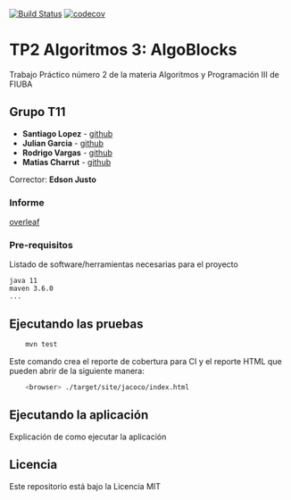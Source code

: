 [![Build Status](https://circleci.com/gh/mati1297/tp2_algoblocks.svg?style=svg)](https://circleci.com/gh/mati1297/tp2_algoblocks.svg?style=svg) [![codecov](https://codecov.io/gh/mati1297/tp2_algoblocks/branch/master/graph/badge.svg)](https://codecov.io/gh/mati1297/tp2_algoblocks)



# TP2 Algoritmos 3: AlgoBlocks

Trabajo Práctico número 2 de la materia Algoritmos y Programación III de FIUBA

## Grupo T11

* **Santiago Lopez** - [github](https://github.com/Santoi)
* **Julian Garcia** - [github](https://github.com/juligarcia)
* **Rodrigo Vargas** - [github](https://github.com/Scuero)
* **Matias Charrut** - [github](https://github.com/mati1297)

Corrector: **Edson Justo**

### Informe
[overleaf](https://www.overleaf.com/read/whdthgdpzyyx)

### Pre-requisitos

Listado de software/herramientas necesarias para el proyecto

```
java 11
maven 3.6.0
...
```

## Ejecutando las pruebas

```bash
    mvn test
```

Este comando crea el reporte de cobertura para CI y el reporte HTML que pueden abrir de la siguiente manera:

```bash
    <browser> ./target/site/jacoco/index.html
```

## Ejecutando la aplicación

Explicación de como ejecutar la aplicación

## Licencia

Este repositorio está bajo la Licencia MIT
